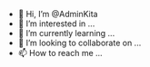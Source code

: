 - 👋 Hi, I’m @AdminKita
- 👀 I’m interested in ...
- 🌱 I’m currently learning ...
- 💞️ I’m looking to collaborate on ...
- 📫 How to reach me ...

<!---
AdminKita/AdminKita is a ✨ special ✨ repository because its `README.md` (this file) appears on your GitHub profile.
You can click the Preview link to take a look at your changes.
--->
